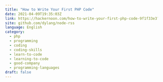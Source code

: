 ```yaml
---
title: "How to Write Your First PHP Code"
date: 2021-04-09T19:35:03Z
link: https://hackernoon.com/how-to-write-your-first-php-code-9f1f33e3?source=rss&utm_medium=RSS&utm_source=news.12bit.vn
site: github.com/dylang/node-rss
language: English
category:
  - php
  - programming
  - coding
  - coding-skills
  - learn-to-code
  - learning-to-code
  - good-company
  - programming-languages
draft: false
---
```

